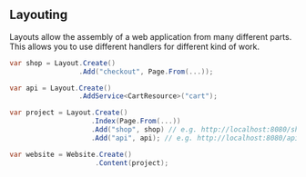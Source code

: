 ﻿## Layouting

Layouts allow the assembly of a web application from many different parts. This
allows you to use different handlers for different kind of work.

```csharp
var shop = Layout.Create()
                 .Add("checkout", Page.From(...));

var api = Layout.Create()
                 .AddService<CartResource>("cart");

var project = Layout.Create()
                    .Index(Page.From(...))
                    .Add("shop", shop) // e.g. http://localhost:8080/shop/checkout
                    .Add("api", api); // e.g. http://localhost:8080/api/cart/items

var website = Website.Create()
                     .Content(project);
```